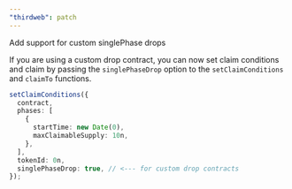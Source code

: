```yaml
---
"thirdweb": patch
---
```


Add support for custom singlePhase drops

If you are using a custom drop contract, you can now set claim conditions and claim by passing the `singlePhaseDrop` option to the `setClaimConditions` and `claimTo` functions.

```ts
setClaimConditions({
  contract,
  phases: [
    {
      startTime: new Date(0),
      maxClaimableSupply: 10n,
    },
  ],
  tokenId: 0n,
  singlePhaseDrop: true, // <--- for custom drop contracts
});
```
